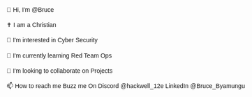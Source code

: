 <!DOCTYPE html>
<html lang="en">
<head>
    <meta charset="UTF-8">
    <meta name="viewport" content="width=device-width, initial-scale=1.0">
    <title>Bruce's Profile</title>
    <style>
        body {
            font-family: Arial, sans-serif;
            line-height: 1.8;
            padding: 20px;
            max-width: 600px;
            margin: 0 auto;
        }
        .line {
            margin-bottom: 10px;
        }
    </style>
</head>
<body>
    <div class="line">👋 Hi, I'm @Bruce</div>
    <div class="line">✝ I am a Christian</div>
    <div class="line">👀 I'm interested in Cyber Security</div>
    <div class="line">🌱 I'm currently learning Red Team Ops</div>
    <div class="line">💞️ I'm looking to collaborate on Projects</div>
    <div class="line">📫 How to reach me Buzz me On Discord @hackwell_12e LinkedIn @Bruce_Byamungu</div>
</body>
</html>